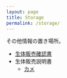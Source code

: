 ```yaml
---
layout: page
title: Storage
permalink: /storage/
---
```


その他情報の置き場所。

* [生体販売確認書](/storage/commercial-sale-of-animals/contract)
* 生体販売説明書
    - [カメ](/storage/commercial-sale-of-animals/describe/turtle)
